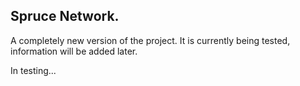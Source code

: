 ## Spruce Network.
A completely new version of the project. It is currently being tested, information will be added later.

In testing...
